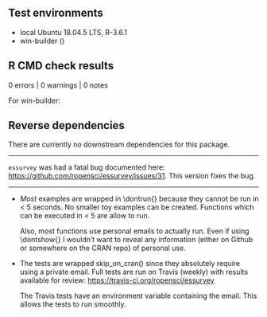 ## Test environments
* local Ubuntu 18.04.5 LTS, R-3.6.1
* win-builder ()

## R CMD check results

0 errors | 0 warnings | 0 notes

For win-builder:

## Reverse dependencies

There are currently no downstream dependencies for this package.

---

`essurvey` was had a fatal bug documented here: https://github.com/ropensci/essurvey/issues/31. This version fixes the bug.

---

- *Most* examples are wrapped in \dontrun{} because they cannot be run
  in < 5 seconds. No smaller toy examples can be created. Functions
  which can be executed in < 5 are allow to run.

  Also, most functions use personal emails to actually run. Even if using
  \dontshow{} I wouldn’t want to reveal any information (either on Github or
  somewhere on the CRAN repo) of personal use.

- The tests are wrapped skip_on_cran()
  since they absolutely require using a private email. Full tests
  are run on Travis (weekly) with results available for review:
  https://travis-ci.org/ropensci/essurvey
  
  The Travis tests have an environment variable containing the email. This
  allows the tests to run smoothly.
